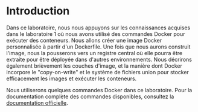 # Introduction

Dans ce laboratoire, nous nous appuyons sur les connaissances acquises dans le laboratoire 1 où nous avons utilisé des commandes Docker pour exécuter des conteneurs. Nous allons créer une image Docker personnalisée à partir d'un Dockerfile. Une fois que nous aurons construit l'image, nous la pousserons vers un registre central où elle pourra être extraite pour être déployée dans d'autres environnements. Nous décrirons également brièvement les couches d'image, et la manière dont Docker incorpore le "copy-on-write" et le système de fichiers union pour stocker efficacement les images et exécuter les conteneurs.

Nous utiliserons quelques commandes Docker dans ce laboratoire. Pour la documentation complète des commandes disponibles, consultez la [documentation officielle](https://docs.docker.com/).
